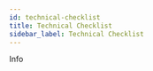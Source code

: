 ```yaml
---
id: technical-checklist
title: Technical Checklist
sidebar_label: Technical Checklist
---
```



Info
